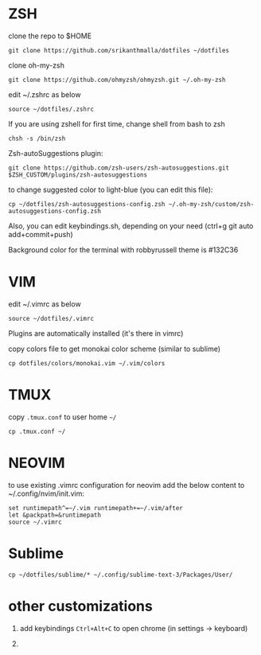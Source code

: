 # ZSH
clone the repo to $HOME

``git clone https://github.com/srikanthmalla/dotfiles ~/dotfiles``

clone oh-my-zsh

``git clone https://github.com/ohmyzsh/ohmyzsh.git ~/.oh-my-zsh``

edit ~/.zshrc as below

``source ~/dotfiles/.zshrc``

If you are using zshell for first time, change shell from bash to zsh

``chsh -s /bin/zsh``

Zsh-autoSuggestions plugin:

``git clone https://github.com/zsh-users/zsh-autosuggestions.git $ZSH_CUSTOM/plugins/zsh-autosuggestions``

to change suggested color to light-blue (you can edit this file):

``cp ~/dotfiles/zsh-autosuggestions-config.zsh ~/.oh-my-zsh/custom/zsh-autosuggestions-config.zsh``

Also, you can edit keybindings.sh, depending on your need (ctrl+g git auto add+commit+push)

Background color for the terminal with robbyrussell theme is #132C36

# VIM

edit ~/.vimrc as below

``source ~/dotfiles/.vimrc``

Plugins are automatically installed (it's there in vimrc)

<!-- For the first time install plugins (nerdtree), using command (in VIM)
``:PlugInstall`` -->

copy colors file to get monokai color scheme (similar to sublime)

``cp dotfiles/colors/monokai.vim ~/.vim/colors``


# TMUX

copy `.tmux.conf` to user home `~/`

``cp .tmux.conf ~/``

# NEOVIM

to use existing .vimrc configuration for neovim add the below content to ~/.config/nvim/init.vim:

```
set runtimepath^=~/.vim runtimepath+=~/.vim/after
let &packpath=&runtimepath
source ~/.vimrc

```
# Sublime

`cp ~/dotfiles/sublime/* ~/.config/sublime-text-3/Packages/User/`

# other customizations

1. add keybindings `Ctrl+Alt+C` to open chrome (in settings -> keyboard)

2.
